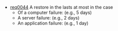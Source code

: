   * [req0044](https://github.com/DomainDrivenArchitecture/ddaRequirement/blob/ali/en/requirements/req0044.md) A restore in the lasts at most in the case
	 * Of a computer failure: (e.g., 5 days)
	 * A server failure: (e.g., 2 days)
	 * An application failure: (e.g., 1 day)